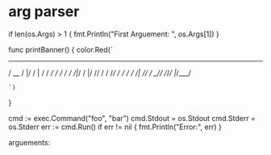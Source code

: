 # arg parser
if len(os.Args) > 1 {
		fmt.Println("First Arguement: ", os.Args[1])
	}


	
func printBanner() {
	color.Red(`
   ____  __  ____   ______
  / __ \/  |/  / | / /  _/
 / / / / /|_/ /  |/ // /
/ /_/ / /  / / /|  // /
\____/_/  /_/_/ |_/___/

	`)
}


cmd := exec.Command("foo", "bar")
cmd.Stdout = os.Stdout
cmd.Stderr = os.Stderr
err := cmd.Run()
if err != nil {
    fmt.Println("Error:", err)
}


arguements:


